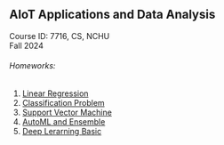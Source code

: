 ## AIoT Applications and Data Analysis

Course ID: 7716, CS, NCHU  
Fall 2024

###### Homeworks:
 1. [Linear Regression](hw1/)
 2. [Classification Problem](hw2/)
 3. [Support Vector Machine](hw3/)
 4. [AutoML and Ensemble](hw4/)
 5. [Deep Lerarning Basic](hw5/)